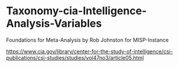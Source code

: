 # Taxonomy-cia-Intelligence-Analysis-Variables
Foundations for Meta-Analysis by Rob Johnston for MISP-Instance

https://www.cia.gov/library/center-for-the-study-of-intelligence/csi-publications/csi-studies/studies/vol47no3/article05.html
